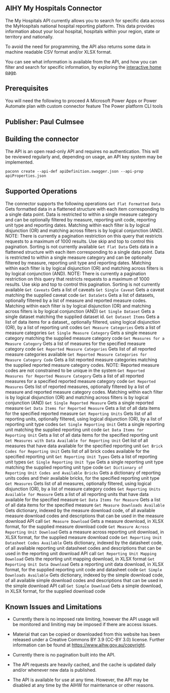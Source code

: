 
## AIHY My Hospitals Connector
The My Hospitals API currently allows you to search for specific data across the MyHospitals national hospital reporting platform. This data provides information about your local hospital, hospitals within your region, state or territory and nationally.

To avoid the need for programming, the API also returns some data in machine readable CSV format and/or XLSX format.

You can see what information is available from the API, and how you can filter and search for specific information, by exploring the [interactive home page](https://myhospitalsapi.aihw.gov.au/).

## Prerequisites
You will need the following to proceed
 A Microsoft Power Apps or Power Automate plan with custom connector feature
 The Power platform CLI tools

## Publisher: Paul Culmsee

## Building the connector 
The API is an open read-only API and requires no authentication. This will be reviewed regularly and, depending on usage, an API key system may be implemented.

```paconn
paconn create --api-def apiDefinition.swagger.json --api-prop apiProperties.json
```

## Supported Operations
The connector supports the following operations
 `Get Flat Formatted Data` Gets formatted data in a flattened structure with each item corresponding to a single data point. Data is restricted to within a single measure category and can be optionally filtered by measure, reporting unit code, reporting unit type and reporting dates. Matching within each filter is by logical disjunction (OR) and matching across filters is by logical conjunction (AND). NOTE: There is currently a pagination restriction on this query that restricts requests to a maximum of 1000 results. Use skip and top to control this pagination. Sorting is not currently available
 `Get Flat Data` Gets data in a flattened structure with each item corresponding to a single data point. Data is restricted to within a single measure category and can be optionally filtered by measure, reporting unit type and reporting dates. Matching within each filter is by logical disjunction (OR) and matching across filters is by logical conjunction (AND). NOTE: There is currently a pagination restriction on this query that restricts requests to a maximum of 1000 results. Use skip and top to control this pagination. Sorting is not currently available
 `Get Caveats` Gets a list of caveats
 `Get Single Caveat` Gets a caveat matching the supplied caveat code
 `Get DataSets` Gets a list of datasets, optionally filtered by a list of measure and reported measure codes. Matching within each filter is by logical disjunction (OR) and matching across filters is by logical conjunction (AND)
 `Get Single Dataset` Gets a single dataset matching the supplied dataset id.
 `Get Dataset Items` Gets a list of data items for a dataset,, optionally filtered, using logical disjunction (OR), by a list of reporting unit codes
 `Get Measure Categories` Gets a list of measure categories
 `Get Single Measure Category` Gets a single measure category matching the supplied measure category code
 `Get Measures for a Measure Category` Gets a list of measures for the specified measure category code
 `Get Reported Measure Categories` Gets list of all reported measure categories available
 `Get Reported Measure Categories for Measure Category Code` Gets a list reported measure categories matching the supplied reported measure category codes. NOTE: Reported measure codes are not constrained to be unique in the system
 `Get Reported Measures for Reported Measure Category` Gets a list of all reported measures for a specified reported measure category code
 `Get Reported Measures` Gets list of reported measures, optionally filtered by a list of measure and reported measure category codes. Matching within each filter is by logical disjunction (OR) and matching across filters is by logical conjunction (AND)
 `Get Single Reported Measure` Gets a single reported measure
 `Get Data Items for Reported Measure` Gets a list of all data items for the specified reported measure
 `Get Reporting Units` Gets list of all reporting units, optionally filtered, using logical disjunction (OR), by a list of reporting unit type codes
 `Get Single Reporting Unit` Gets a single reporting unit matching the supplied reporting unit code
 `Get Data Items for Reporting Unit` Gets a list of all data items for the specified reporting unit
 `Get Measures with Data Available for Reporting Unit` Get list of all measures that have data available for the specified reporting unit
 `Get Brick Codes for Reporting Unit` Gets list of all brick codes available for the specified reporting unit
 `Get Reporting Unit Types` Gets a list of reporting unit types
 `Get Single Reporting Unit Type` Gets a single reporting unit type matching the supplied reporting unit type code
 `Get Dictionary of Reporting Unit Codes and Available Bricks` Gets a dictionary of reporting units codes and their available bricks, for the specified reporting unit type
 `Get Measures` Gets list of all measures, optionally filtered, using logical disjunction (OR), by a list of measure category codes
 `Get Reporting Units Available for Measure` Gets a list of all reporting units that have data available for the specified measure
 `Get Data Items for Measure` Gets a list of all data items for the specified measure
 `Get Measure Downloads Available` Gets dictionary, indexed by the measure download code, of all available measure download codes and descriptions that can be used in the measure download API call
 `Get Measure Download` Gets a measure download, in XLSX format, for the supplied measure download code
 `Get Measure Across Reporting Unit Download` Gets a measure across reporting unit download, in XLSX format, for the supplied measure download code
 `Get Reporting Unit Datasheet Codes Available` Gets dictionary, indexed by the datasheet code, of all available reporting unit datasheet codes and descriptions that can be used in the reporting unit download API call
 `Get Reporting Unit Mapping Download` Gets the reporting unit mapping download, in XLSX format
 `Get Reporting Unit Data Download` Gets a reporting unit data download, in XLSX format, for the supplied reporting unit code and datasheet code
 `Get Simple Downloads Available` Gets dictionary, indexed by the simple download code, of all available simple download codes and descriptions that can be used in the simple download API call
 `Get Simple Download` Gets a simple download, in XLSX format, for the supplied download code
 
## Known Issues and Limitations
* Currently there is no imposed rate limiting, however the API usage will be monitored and limiting may be imposed if there are access issues. 

* Material that can be copied or downloaded from this website has been released under a Creative Commons BY 3.9 (CC-BY 3.0) license. Further information can be found at https://www.aihw.gov.au/copyright.

* Currently there is no pagination built into the API.

* The API requests are heavily cached, and the cache is updated daily and/or whenever new data is published.

* The API is available for use at any time. However, the API may be disabled at any time by the AIHW for maintenance or other reasons.





